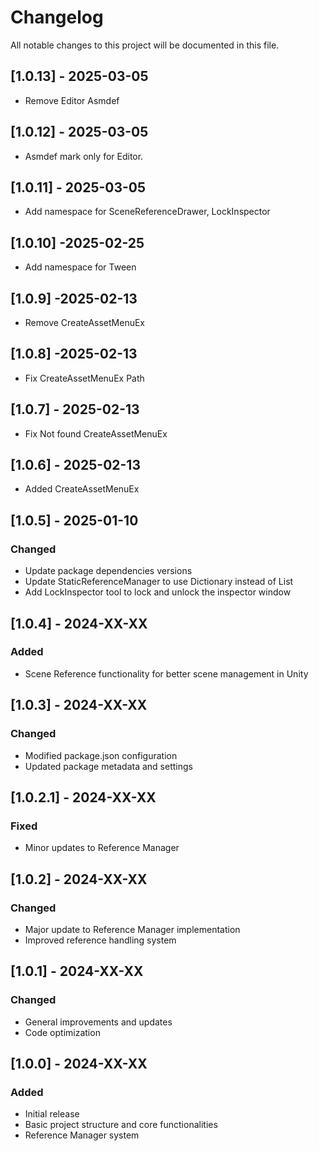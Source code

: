 # Changelog

All notable changes to this project will be documented in this file.

## [1.0.13] - 2025-03-05
- Remove Editor Asmdef

## [1.0.12] - 2025-03-05
- Asmdef mark only for Editor.

## [1.0.11] - 2025-03-05
- Add namespace for SceneReferenceDrawer, LockInspector

## [1.0.10] -2025-02-25
- Add namespace for Tween

## [1.0.9] -2025-02-13
- Remove CreateAssetMenuEx

## [1.0.8] -2025-02-13
- Fix CreateAssetMenuEx Path

## [1.0.7] - 2025-02-13
- Fix Not found CreateAssetMenuEx

## [1.0.6] - 2025-02-13
- Added CreateAssetMenuEx

## [1.0.5] - 2025-01-10
### Changed
- Update package dependencies versions
- Update StaticReferenceManager to use Dictionary instead of List
- Add LockInspector tool to lock and unlock the inspector window

## [1.0.4] - 2024-XX-XX
### Added
- Scene Reference functionality for better scene management in Unity

## [1.0.3] - 2024-XX-XX
### Changed
- Modified package.json configuration
- Updated package metadata and settings

## [1.0.2.1] - 2024-XX-XX
### Fixed
- Minor updates to Reference Manager

## [1.0.2] - 2024-XX-XX
### Changed
- Major update to Reference Manager implementation
- Improved reference handling system

## [1.0.1] - 2024-XX-XX
### Changed
- General improvements and updates
- Code optimization

## [1.0.0] - 2024-XX-XX
### Added
- Initial release
- Basic project structure and core functionalities
- Reference Manager system